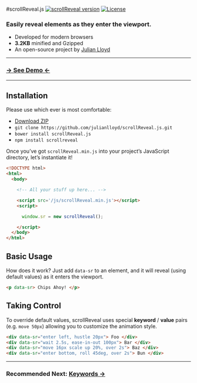 #scrollReveal.js
[![scrollReveal version](http://img.shields.io/badge/scrollReveal.js-v2.3.0-brightgreen.svg)](http://scrollrevealjs.org) [![License](http://img.shields.io/badge/License-MIT-blue.svg)](http://opensource.org/licenses/MIT)

### Easily reveal elements as they enter the viewport.

 - Developed for modern browsers
 - **3.2KB** minified and Gzipped
 - An open-source project by [Julian Lloyd](https://twitter.com/julianlloyd)

***

### [→ See Demo ←](http://scrollrevealjs.org/)

***

Installation
------------

Please use which ever is most comfortable:

- [Download ZIP](https://github.com/julianlloyd/scrollReveal.js/archive/master.zip)
- `git clone https://github.com/julianlloyd/scrollReveal.js.git`
- `bower install scrollReveal.js`
- `npm install scrollreveal`

Once you’ve got `scrollReveal.min.js` into your project’s JavaScript directory, let’s instantiate it!

```html
<!DOCTYPE html>
<html>
  <body>

    <!-- All your stuff up here... -->

    <script src='/js/scrollReveal.min.js'></script>
    <script>

      window.sr = new scrollReveal();

    </script>
  </body>
</html>
```

Basic Usage
-----------

How does it work? Just add `data-sr` to an element, and it will reveal (using default values) as it enters the viewport.
```html
<p data-sr> Chips Ahoy! </p>
```

Taking Control
--------------

To override default values, scrollReveal uses special **keyword** / **value** pairs (e.g. `move 50px`) allowing you to customize the animation style.
```html
<div data-sr="enter left, hustle 20px"> Foo </div>
<div data-sr="wait 2.5s, ease-in-out 100px"> Bar </div>
<div data-sr="move 16px scale up 20%, over 2s"> Baz </div>
<div data-sr="enter bottom, roll 45deg, over 2s"> Bun </div>
```

***

### Recommended Next: [Keywords →](https://github.com/julianlloyd/scrollReveal.js/wiki/Keywords)
